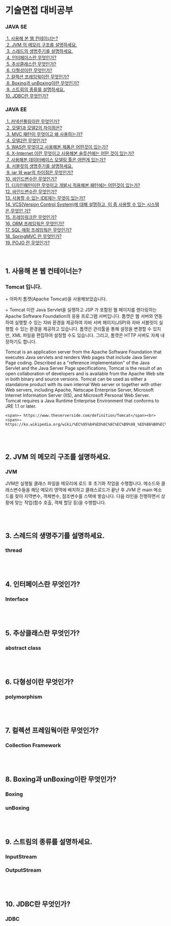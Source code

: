 
<div><h1>기술면접 대비공부</h1></div>
<div>
    <h3>JAVA SE</h3>
    <div><a href="#javase1">&nbsp;1. 사용해 본 웹 컨테이너는?</a></div>
    <div><a href="#javase2">&nbsp;2. JVM 의 메모리 구조를 설명하세요.</a></div>
    <div><a href="#javase3">&nbsp;3. 스레드의 생명주기를 설명하세요.</a></div>
    <div><a href="#javase4">&nbsp;4. 인터페이스란 무엇인가?</a></div>
    <div><a href="#javase5">&nbsp;5. 추상클래스란 무엇인가?</a></div>
    <div><a href="#javase6">&nbsp;6. 다형성이란 무엇인가?</a></div>
    <div><a href="#javase7">&nbsp;7. 컬렉션 프레임웍이란 무엇인가?</a></div>
    <div><a href="#javase8">&nbsp;8. Boxing과 unBoxing이란 무엇인가?</a></div>
    <div><a href="#javase9">&nbsp;9. 스트림의 종류를 설명하세요.</a></div>
    <div><a href="#javase10">10. JDBC란 무엇인가?</a></div>
</div>
<div>
    <h3>JAVA EE</h3>
    <div><a href="#javaee1">&nbsp;1. 커넥션풀링이란 무엇인가?</a></div>
    <div><a href="#javaee2">&nbsp;2. 모델1과 모델2의 차이점은?</a></div>
    <div><a href="#javaee3">&nbsp;3. MVC 패턴이 무엇이고 왜 사용하는가?</a></div>
    <div><a href="#javaee4">&nbsp;4. 모델2란 무엇인가?</a></div>
    <div><a href="#javaee5">&nbsp;5. WAS란 무엇이고 사용해본 제품은 어떤것이 있는가?</a></div>
    <div><a href="#javaee6">&nbsp;6. X-Internet 이란 무엇이고 사용해본 솔루션에는 어떤 것이 있는가?</a></div>
    <div><a href="#javaee7">&nbsp;7. 사용해본 데이터베이스 모델링 툴은 어떤게 있는가?</a></div>
    <div><a href="#javaee8">&nbsp;8. 서블릿의 생명주기를 설명하세요.</a></div>
    <div><a href="#javaee9">&nbsp;9. jar 와 war의 차이점은 무엇인가?</a></div>
    <div><a href="#javaee10">10. 바인드변수란 무엇인가?</a></div>
    <div><a href="#javaee11">11. 디자인패턴이란 무엇이고 개발시 적용해본 패턴에는 어떤것이 있는가?</a></div>
    <div><a href="#javaee12">12. 바인드변수란 무엇인가?</a></div>
    <div><a href="#javaee13">13. 사용할 수 있는 IDE에는 무엇이 있는가?</a></div>
    <div><a href="#javaee14">14. VCS(Version Control System)에 대해 설명하고, 이 중 사용할 수 있는 시스템은 무엇인 가?</a></div>
    <div><a href="#javaee15">15. 프레임워크란 무엇인가?</a></div>
    <div><a href="#javaee16">16. ORM 프레임웍은 무엇인가?</a></div>
    <div><a href="#javaee17">17. SQL 매핑 프레임웍은 무엇인가?</a></div>
    <div><a href="#javaee18">18. SpringMVC 란 무엇인가?</a></div>
    <div><a href="#javaee19">19. POJO 란 무엇인가?</a></div>
</div>

<!--공백--><div><br><br></div>

<div>
    <h2 id="javase1">1. 사용해 본 웹 컨테이너는?</h2>
    <h3>Tomcat 입니다.</h3>
    <p>+ 아파치 톰캣(Apache Tomcat)을 사용해보았습니다.</p>
    <p>+ Tomcat 이란 Java Servlet을 실행하고 JSP 가 포함된 웹 페이지를 렌더링하는 Apache Software Foundation의 응용 프로그램 서버입니다.
    톰캣은 웹 서버와 연동하여 실행할 수 있는 자바 환경을 제공하여 자바 서버 페이지(JSP)와 자바 서블릿이 실행할 수 있는 환경을 제공하고 있습니다. 톰캣은 관리툴을 통해 설정을 변경할 수 있지만, XML 파일을 편집하여 설정할 수도 있습니다. 그리고, 톰캣은 HTTP 서버도 자체 내장하기도 합니다.</p>
    <p>Tomcat is an application server from the Apache Software Foundation that executes Java servlets and renders Web pages that include Java Server Page coding. Described as a "reference implementation" of the Java Servlet and the Java Server Page specifications, Tomcat is the result of an open collaboration of developers and is available from the Apache Web site in both binary and source versions. Tomcat can be used as either a standalone product with its own internal Web server or together with other Web servers, including Apache, Netscape Enterprise Server, Microsoft Internet Information Server (IIS), and Microsoft Personal Web Server. Tomcat requires a Java Runtime Enterprise Environment that conforms to JRE 1.1 or later.</p>
    
    <span>→ https://www.theserverside.com/definition/Tomcat</span><br>
    <span>→ https://ko.wikipedia.org/wiki/%EC%95%84%ED%8C%8C%EC%B9%98_%ED%86%B0%EC%BA%A3</span>
</div>

<!--공백--><div><br><br></div>

<div>
    <h2 id="javase2">2. JVM 의 메모리 구조를 설명하세요.</h2>
    <h3>JVM</h3>
    <p>JVM은 실행될 클래스 파일을 메모리에 로드 후 초기화 작업을 수행합니다. 메소드와 클래스변수들을 해당 메모리 영역에 배치하고 클래스로드가 끝난 후 JVM 은 main 메소드를 찾아 지역변수, 객체변수, 참조변수를 스택에 쌓습니다. 다음 라인을 진행하면서 상황에 맞는 작업(함수 호출, 객체 할당 등)을 수행합니다.</p>
</div>

<div><br><br></div>

<div>
    <h2 id="javase3">3. 스레드의 생명주기를 설명하세요.</h2>
    <h3>thread</h3>
    <p></p>
</div>

<div><br><br></div>

<div>
    <h2 id="javase4">4. 인터페이스란 무엇인가?</h2>
    <h3>Interface</h3>
    <p></p>
</div>

<div><br><br></div>

<div>
    <h2 id="javase5">5. 추상클래스란 무엇인가?</h2>
    <h3>abstract class</h3>
    <p></p>
</div>

<div><br><br></div>

<div>
    <h2 id="javase6">6. 다형성이란 무엇인가?</h2>
    <h3>polymorphism</h3>
    <p></p>
</div>

<div><br><br></div>

<div>
    <h2 id="javase7">7. 컬렉션 프레임웍이란 무엇인가?</h2>
    <h3>Collection Framework</h3>
    <p></p>
</div>

<div><br><br></div>

<div>
    <h2 id="javase8">8. Boxing과 unBoxing이란 무엇인가?</h2>
    <h3>Boxing</h3>
    <p></p>
    <h3>unBoxing</h3>
    <p></p>
</div>

<div><br><br></div>

<div>
    <h2 id="javase9">9. 스트림의 종류를 설명하세요.</h2>
    <h3>InputStream</h3>
    <p></p>
    <h3>OutputStream</h3>
    <p></p>
</div>

<div><br><br></div>

<div>
    <h2 id="javase10">10. JDBC란 무엇인가?</h2>
    <h3>JDBC</h3>
    <p></p>
</div>

<!--공백--><div><br><br></div>
